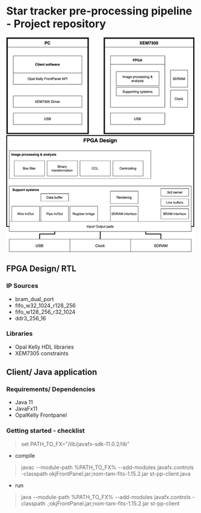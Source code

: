# Star tracker pre-processing pipeline - Project repository

<img src="res/overview.png" alt="alt text" width="500"/>

<img src="res/fpga_design.png" alt="alt text" width="500"/>

## FPGA Design/ RTL
### IP Sources
- bram_dual_port
- fifo_w32_1024_r128_256
- fifo_w128_256_r32_1024
- ddr3_256_16

### Libraries
- Opal Kelly HDL libraries
- XEM7305 constraints


## Client/ Java application
### Requirements/ Dependencies
- Java 11
- JavaFx11
- OpalKelly Frontpanel

### Getting started - checklist
> set PATH_TO_FX="/lib/javafx-sdk-11.0.2/lib"

- compile
> javac --module-path %PATH_TO_FX% --add-modules javafx.controls -classpath okjFrontPanel.jar;nom-tam-fits-1.15.2.jar st-pp-client.java
- run
> java --module-path %PATH_TO_FX% --add-modules javafx.controls -classpath .;okjFrontPanel.jar;nom-tam-fits-1.15.2.jar st-pp-client
